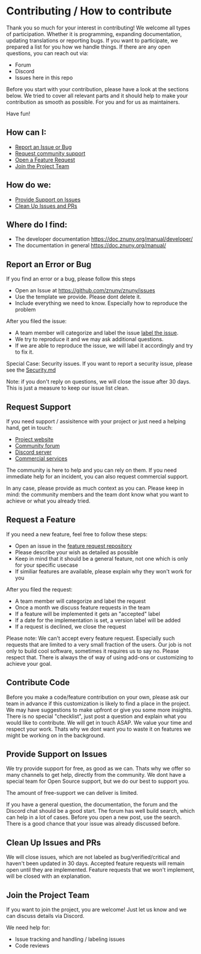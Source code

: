 # Contributing / How to contribute

Thank you so much for your interest in contributing!
We welcome all types of participation. Whether it is programming, expanding documentation, updating translations or reporting bugs.
If you want to participate, we prepared a list for you how we handle things.
If there are any open questions, you can reach out via:
- Forum
- Discord
- Issues here in this repo


Before you start with your contribution, please have a look at the sections below.
We tried to cover all relevant parts and it should help to make your contribution as smooth
as possible. For you and for us as maintainers.

Have fun!

## How can I:

  * [Report an Issue or Bug](#Report-an-Error-or-Bug)
  * [Request community support](#Request-Support)
  * [Open a Feature Request](#Request-a-Feature)
  * [Join the Project Team](#Join-the-Project-Team)



## How do we:
  * [Provide Support on Issues](#Provide-Support-on-Issues)
  * [Clean Up Issues and PRs](#Clean-Up-Issues-and-PRs)


## Where do I find:
  * The developer documentation https://doc.znuny.org/manual/developer/
  * The documentation in general https://doc.znuny.org/manual/



## Report an Error or Bug

If you find an error or a bug, please follow this steps

* Open an Issue at https://github.com/znuny/znuny/issues
* Use the template we provide. Please dont delete it.
* Include everything we need to know. Especially how to reproduce the problem

After you filed the issue:

* A team member will categorize and label the issue [label the issue](#label-issues).
* We try to reproduce it and we may ask additional questions.
* If we are able to reproduce the issue, we will label it accordingly and try to fix it.

Special Case:
Security issues. If you want to report a security issue, please see the [Security.md](https://github.com/znuny/Znuny/blob/dev/SECURITY.md#how-to-report-a-security-vulnerability)

Note: if you don't reply on questions, we will close the issue after 30 days. This is just a measure to keep our issue list clean.



## Request Support

If you need support / assisitence with your project or just need a helping hand, get in touch:
- [Project website](https://www.znuny.org)
- [Community forum](https://community.znuny.org)
- [Discord server](https://discord.gg/XTud3WWZTs)
- [Commercial services](https://www.znuny.com)

The community is here to help and you can rely on them. If you need immediate help for an incident,
you can also request commercial support.

In any case, please provide as much context as you can. Please keep in mind:
the community members and the team dont know what you want to achieve or what you already tried.

## Request a Feature

If you need a new feature, feel free to follow these steps:

* Open an issue in the [feature request repository](https://github.com/znuny/znuny-feature-requests/issues)
* Please describe your wish as detailed as possible
* Keep in mind that it should be a general feature, not one which is only for your specific usecase
* If similiar features are available, please explain why they won't work for you

After you filed the request:

* A team member will categorize and label the request
* Once a month we discuss feature requests in the team
* If a feature will be implemented it gets an "accepted" label
* If a date for the implementation is set, a version label will be added
* If a request is declined, we close the request


Please note:
We can't accept every feature request. Especially such requests that are limited to a very small fraction of the users. Our job is not only to build cool software, sometimes it requires us to say no.
Please respect that. There is always the of way of using add-ons or customizing to achieve your goal.


## Contribute Code

Before you make a code/feature contribution on your own, please ask our team in advance if this customization is likely to find a place in the project. We may have suggestions to make upfront or give you some more insights.
There is no special "checklist", just post a question and explain what you would like
to contribute. We will get in touch ASAP.
We value your time and respect your work. Thats why we dont want you to waste it on features
we might be working on in the background.


## Provide Support on Issues

We try provide support for free, as good as we can. Thats why we offer so many channels to get help, directly from
the community. We dont have a special team for Open Source support, but we do our best to support you.

The amount of free-support we can deliver is limited.

If you have a general question, the documentation, the forum and the Discord chat should be a good start.
The forum has well build search, which can help in a lot of cases. Before you open a new post, use the search.
There is a good chance that your issue was already discussed before.



## Clean Up Issues and PRs

We will close issues, which are not labeled as bug/verified/critical and haven't been updated in 30 days.
Accepted feature requests will remain open until they are implemented.
Feature requests that we won't implement, will be closed with an explanation.


## Join the Project Team

If you want to join the project, you are welcome!
Just let us know and we can discuss details via Discord.

We need help for:
- Issue tracking and handling / labeling issues
- Code reviews
